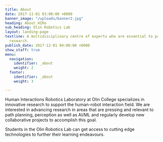 ```yaml
---
title: About
date: 2017-11-01 03:00:00 +0000
banner_image: "/uploads/banner2.jpg"
heading: About HIRo
sub_heading: Olin Robotics Lab
layout: landing-page
textline: A multidisciplinary centre of experts who are essential to patient-oriented
  research.
publish_date: 2017-12-01 04:00:00 +0000
show_staff: true
menu:
  navigation:
    identifier: _about
    weight: 2
  footer:
    identifier: _about
    weight: 3

---
```

Human Interactions Robotics Laboratory at Olin College specializes in innovative research to support the human-robot interaction field. We are interested in advancing research in areas that are pressing and relevant to path planning, perception as well as AI/ML and regularly develop new collaborative projects to accomplish this goal.

Students in the Olin Robotics Lab can get access to cutting edge technologies to further their learning endeavours.